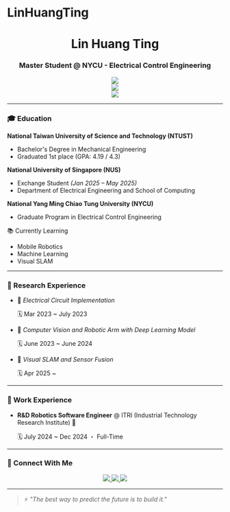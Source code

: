 # LinHuangTing

<h1 align="center"> Lin Huang Ting</h1>
<h3 align="center">Master Student @ NYCU - Electrical Control Engineering</h3>

<p align="center">
  <img src="https://readme-typing-svg.demolab.com?font=Fira+Code&pause=500&color=00F0FF&center=true&vCenter=true&width=550&lines=Engineering+Tomorrow+with+Robotics+and+AI" />
  <br/>
  <img src="https://readme-typing-svg.demolab.com?font=Fira+Code&pause=500&color=00F0FF&center=true&vCenter=true&width=550&lines=Master+Student+%40+NYCU+Electrical+Control+Engineering" />
  <br/>
  <img src="https://readme-typing-svg.demolab.com?font=Fira+Code&pause=500&color=00F0FF&center=true&vCenter=true&width=550&lines=Lin+Huang+Ting" />
</p>



---

### 🎓 Education

**National Taiwan University of Science and Technology (NTUST)**  
- Bachelor's Degree in Mechanical Engineering  
- Graduated 1st place (GPA: 4.19 / 4.3)

**National University of Singapore (NUS)**  
- Exchange Student *(Jan 2025 – May 2025)*  
- Department of Electrical Engineering and School of Computing

**National Yang Ming Chiao Tung University (NYCU)**  
- Graduate Program in Electrical Control Engineering  

📚 Currently Learning
- Mobile Robotics  
- Machine Learning  
- Visual SLAM


---

### 🧪 Research Experience

- 🔬 *Electrical Circuit Implementation*

  🗓️ Mar 2023 ~  July 2023 
- 🔬 *Computer Vision and Robotic Arm with Deep Learning Model*

  🗓️ June 2023 ~ June 2024

- 🔬 *Visual SLAM and Sensor Fusion*

  🗓️ Apr 2025 ~ 

---

### 💼 Work Experience

- **R&D Robotics Software Engineer** @ ITRI (Industrial Technology Research Institute) 🤖
  
  🗓️ July 2024 ~ Dec 2024 ・ Full-Time

---

### 🧭 Connect With Me

<p align="center">
  <a href="mailto:a0905266518@gmail.com">
    <img src="https://img.shields.io/badge/Email-30363D?style=for-the-badge&logo=gmail&logoColor=white" />
  </a>
  <a href="https://github.com/linB110">
    <img src="https://img.shields.io/badge/GitHub-30363D?style=for-the-badge&logo=github&logoColor=white" />
  </a>
  <a href="https://www.linkedin.com/in/LinHuangTing">
    <img src="https://img.shields.io/badge/LinkedIn-0A66C2?style=for-the-badge&logo=linkedin&logoColor=white" />
  </a>
</p>

---

> ⚡ *"The best way to predict the future is to build it."*
